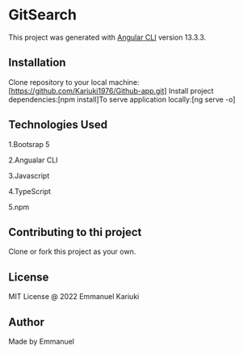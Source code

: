 # GitSearch

This project was generated with [Angular CLI](https://github.com/angular/angular-cli) version 13.3.3.

## Installation

Clone repository to your local machine:
[https://github.com/Kariuki1976/Github-app.git]
Install project dependencies:[npm install]To serve application locally:[ng serve -o]

## Technologies Used

1.Bootsrap 5

2.Angualar CLI

3.Javascript

4.TypeScript

5.npm

## Contributing to thi project 

Clone or fork this project as your own.

## License

MIT License @ 2022 Emmanuel Kariuki

## Author

Made by Emmanuel


